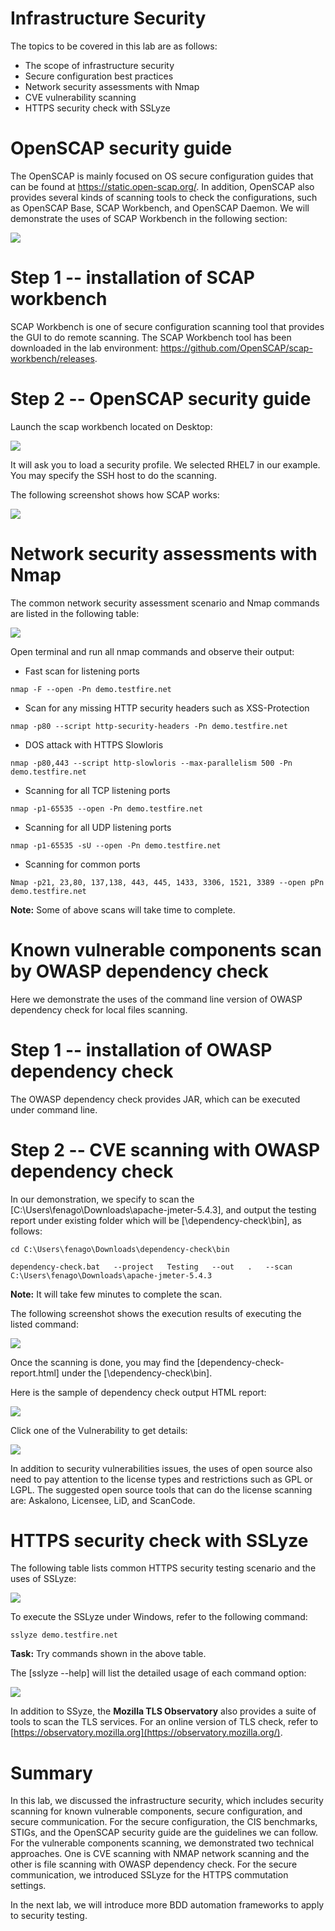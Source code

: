 
Infrastructure Security
=======================

The topics to be covered in this lab are as follows:

-   The scope of infrastructure security
-   Secure configuration best practices
-   Network security assessments with Nmap
-   CVE vulnerability scanning
-   HTTPS security check with SSLyze

OpenSCAP security guide
=======================

The OpenSCAP is mainly focused on OS secure configuration guides that
can be found at <https://static.open-scap.org/>. In addition, OpenSCAP
also provides several kinds of scanning tools to check the
configurations, such as OpenSCAP Base, SCAP Workbench, and OpenSCAP
Daemon. We will demonstrate the uses of SCAP Workbench in the following
section:


![](./images/d553e874-715f-4cee-8fe1-ec606a6d7aa4.png)



Step 1 -- installation of SCAP workbench
========================================

SCAP Workbench is one of secure configuration scanning tool that
provides the GUI to do remote scanning. The SCAP Workbench tool has been downloaded in the lab environment: <https://github.com/OpenSCAP/scap-workbench/releases>.


Step 2 -- OpenSCAP security guide
=================================

Launch the scap workbench located on Desktop:

![](./images/s7.png)

It will ask you to load a security profile. We selected RHEL7 in our example.
You may specify the SSH host to do the scanning.

The following screenshot shows how SCAP works:


![](./images/fcc42c77-ee50-4571-b0f0-0d1e117fc27d.png)




Network security assessments with Nmap
======================================


The common network security assessment scenario and Nmap commands are
listed in the following table:

![](./images/s3.png)

Open terminal and run all nmap commands and observe their output:

- Fast scan for listening ports

`nmap -F --open -Pn demo.testfire.net`

- Scan for any missing HTTP security headers such as XSS-Protection

`nmap -p80 --script http-security-headers -Pn demo.testfire.net`

- DOS attack with HTTPS Slowloris

`nmap -p80,443 --script http-slowloris --max-parallelism 500 -Pn demo.testfire.net`

- Scanning for all TCP listening ports

`nmap -p1-65535 --open -Pn demo.testfire.net`

- Scanning for all UDP listening ports

`nmap -p1-65535 -sU --open -Pn demo.testfire.net`

- Scanning for common ports

`Nmap -p21, 23,80, 137,138, 443, 445, 1433, 3306, 1521, 3389 --open pPn demo.testfire.net`

**Note:** Some of above scans will take time to complete.

Known vulnerable components scan by OWASP dependency check
==========================================================

Here we demonstrate the uses of the command line version of OWASP
dependency check for local files scanning.



Step 1 -- installation of OWASP dependency check
================================================

The OWASP dependency check provides JAR, which can be executed under
command line.


Step 2 -- CVE scanning with OWASP dependency check
==================================================

In our demonstration, we specify to scan the [C:\Users\fenago\Downloads\apache-jmeter-5.4.3],
and output the testing report under existing folder which will be
[\\dependency-check\\bin], as follows:


```
cd C:\Users\fenago\Downloads\dependency-check\bin

dependency-check.bat   --project   Testing   --out   .   --scan  C:\Users\fenago\Downloads\apache-jmeter-5.4.3
```

**Note:** It will take few minutes to complete the scan.

The following screenshot shows the execution results of executing the listed command:

![](./images/45a54877-65d7-49d6-bb34-fb61d4a51d83.png)


Once the scanning is done, you may find the
[dependency-check-report.html] under the [\\dependency-check\\bin].

Here is the sample of dependency check output HTML report:


![](./images/1.png)

Click one of the Vulnerability to get details:

![](./images/2.png)


In addition to security vulnerabilities issues, the uses of open source
also need to pay attention to the license types and restrictions such as
GPL or LGPL. The suggested open source tools that can do the license
scanning are: Askalono, Licensee, LiD, and ScanCode.



HTTPS security check with SSLyze
================================

The following table lists common HTTPS security testing scenario and the
uses of SSLyze:

![](./images/s4.png)

To execute the SSLyze under Windows, refer to the following command:

```
sslyze demo.testfire.net
```

**Task:** Try commands shown in the above table.

The [sslyze \--help] will list the detailed usage of each command
option:

![](./images/732cd8d2-ff31-4fe8-aa34-bae0399e182d.png)



In addition to SSyze, the **Mozilla TLS Observatory** also provides a
suite of tools to scan the TLS services. For an online version of TLS
check, refer to
[https://observatory.mozilla.org](https://observatory.mozilla.org/).




Summary
=======

In this lab, we discussed the infrastructure security, which
includes security scanning for known vulnerable components, secure
configuration, and secure communication. For the secure configuration,
the CIS benchmarks, STIGs, and the OpenSCAP security guide are the
guidelines we can follow. For the vulnerable components scanning, we
demonstrated two technical approaches. One is CVE scanning with NMAP
network scanning and the other is file scanning with OWASP dependency
check. For the secure communication, we introduced SSLyze for the HTTPS
commutation settings.

In the next lab, we will introduce more BDD automation frameworks to
apply to security testing.
